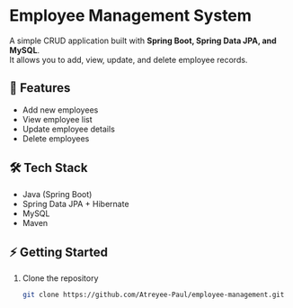 # Employee Management System

A simple CRUD application built with **Spring Boot, Spring Data JPA, and MySQL**.  
It allows you to add, view, update, and delete employee records.

## 🚀 Features
- Add new employees  
- View employee list  
- Update employee details  
- Delete employees  

## 🛠️ Tech Stack
- Java (Spring Boot)  
- Spring Data JPA + Hibernate  
- MySQL  
- Maven  

## ⚡ Getting Started
1. Clone the repository  
   ```bash
   git clone https://github.com/Atreyee-Paul/employee-management.git
